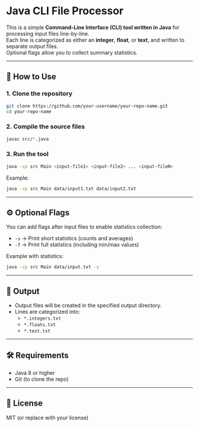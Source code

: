 # Java CLI File Processor

This is a simple **Command-Line Interface (CLI) tool written in Java** for processing input files line-by-line.  
Each line is categorized as either an **integer**, **float**, or **text**, and written to separate output files.  
Optional flags allow you to collect summary statistics.

---

## 🔧 How to Use

### 1. Clone the repository

```sh
git clone https://github.com/your-username/your-repo-name.git
cd your-repo-name
```

### 2. Compile the source files

```sh
javac src/*.java
```

### 3. Run the tool

```sh
java -cp src Main <input-file1> <input-file2> ... <input-fileN>
```

Example:

```sh
java -cp src Main data/input1.txt data/input2.txt
```

---

## ⚙️ Optional Flags

You can add flags after input files to enable statistics collection:

- `-s` → Print short statistics (counts and averages)
- `-f` → Print full statistics (including min/max values)

Example with statistics:

```sh
java -cp src Main data/input.txt -s
```

---

## 📁 Output

- Output files will be created in the specified output directory.
- Lines are categorized into:
  - `*.integers.txt`
  - `*.floats.txt`
  - `*.text.txt`
  
---

## 🛠 Requirements

- Java 8 or higher
- Git (to clone the repo)

---

## 📄 License

MIT (or replace with your license)
